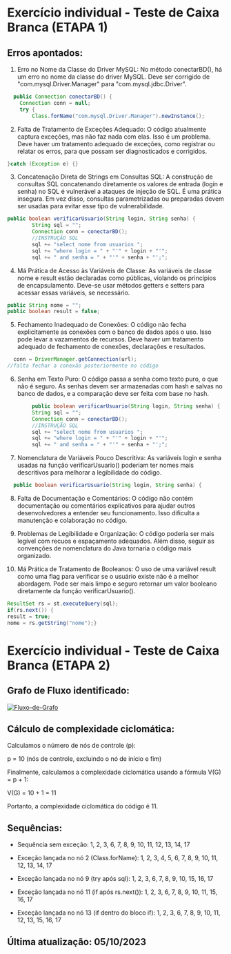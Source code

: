 # Exercício individual - Teste de Caixa Branca (ETAPA 1)

## Erros apontados:

1) Erro no Nome da Classe do Driver MySQL:
No método conectarBD(), há um erro no nome da classe do driver MySQL. Deve ser corrigido de "com.mysql.Driver.Manager" para "com.mysql.jdbc.Driver".
```java
  public Connection conectarBD() {
	Connection conn = null;
	try {
		Class.forName("com.mysql.Driver.Manager").newInstance();
```

2) Falta de Tratamento de Exceções Adequado:
O código atualmente captura exceções, mas não faz nada com elas. Isso é um problema. Deve haver um tratamento adequado de exceções, como registrar ou relatar os erros, para que possam ser diagnosticados e corrigidos.
```java
}catch (Exception e) {}
```

3) Concatenação Direta de Strings em Consultas SQL:
A construção de consultas SQL concatenando diretamente os valores de entrada (login e senha) no SQL é vulnerável a ataques de injeção de SQL. É uma prática insegura. Em vez disso, consultas parametrizadas ou preparadas devem ser usadas para evitar esse tipo de vulnerabilidade.
```java
public boolean verificarUsuario(String login, String senha) {
		String sql = "";
		Connection conn = conectarBD();
		//INSTRUÇÃO SQL
		sql += "select nome from usuarios ";
		sql += "where login = " + "'" + login + "'";
		sql += " and senha = " + "'" + senha + "';";
```

4) Má Prática de Acesso às Variáveis de Classe:
As variáveis de classe nome e result estão declaradas como públicas, violando os princípios de encapsulamento. Deve-se usar métodos getters e setters para acessar essas variáveis, se necessário.
```java
public String nome = "";
public boolean result = false;
```

5) Fechamento Inadequado de Conexões:
O código não fecha explicitamente as conexões com o banco de dados após o uso. Isso pode levar a vazamentos de recursos. Deve haver um tratamento adequado de fechamento de conexões, declarações e resultados.
```java
  conn = DriverManager.getConnection(url);
//falta fechar a conexão posteriormente no código
```

6) Senha em Texto Puro:
O código passa a senha como texto puro, o que não é seguro. As senhas devem ser armazenadas com hash e salvas no banco de dados, e a comparação deve ser feita com base no hash.
```java
        public boolean verificarUsuario(String login, String senha) {
		String sql = "";
		Connection conn = conectarBD();
		//INSTRUÇÃO SQL
		sql += "select nome from usuarios ";
		sql += "where login = " + "'" + login + "'";
		sql += " and senha = " + "'" + senha + "';";
```

7) Nomenclatura de Variáveis Pouco Descritiva:
As variáveis login e senha usadas na função verificarUsuario() poderiam ter nomes mais descritivos para melhorar a legibilidade do código.
```java
  public boolean verificarUsuario(String login, String senha) {
```

8) Falta de Documentação e Comentários:
O código não contém documentação ou comentários explicativos para ajudar outros desenvolvedores a entender seu funcionamento. Isso dificulta a manutenção e colaboração no código.

9) Problemas de Legibilidade e Organização:
O código poderia ser mais legível com recuos e espaçamento adequados. Além disso, seguir as convenções de nomenclatura do Java tornaria o código mais organizado.

10) Má Prática de Tratamento de Booleanos:
O uso de uma variável result como uma flag para verificar se o usuário existe não é a melhor abordagem. Pode ser mais limpo e seguro retornar um valor booleano diretamente da função verificarUsuario().
```java
ResultSet rs = st.executeQuery(sql);
if(rs.next()) {
result = true;
nome = rs.getString("nome");}
```
# Exercício individual - Teste de Caixa Branca (ETAPA 2)

## Grafo de Fluxo identificado:
<a href="https://ibb.co/phVbGMj"><img src="https://i.ibb.co/9ZKcz1H/Fluxo-de-Grafo.png" alt="Fluxo-de-Grafo" border="0"></a>

## Cálculo de complexidade ciclomática:

Calculamos o número de nós de controle (p):

p = 10 (nós de controle, excluindo o nó de início e fim)

Finalmente, calculamos a complexidade ciclomática usando a fórmula V(G) = p + 1:

V(G) = 10 + 1 = 11

Portanto, a complexidade ciclomática do código é 11.

## Sequências:

- Sequência sem exceção:
1, 2, 3, 6, 7, 8, 9, 10, 11, 12, 13, 14, 17

- Exceção lançada no nó 2 (Class.forName):
1, 2, 3, 4, 5, 6, 7, 8, 9, 10, 11, 12, 13, 14, 17

- Exceção lançada no nó 9 (try após sql):
1, 2, 3, 6, 7, 8, 9, 10, 15, 16, 17

- Exceção lançada no nó 11 (if após rs.next()):
1, 2, 3, 6, 7, 8, 9, 10, 11, 15, 16, 17

- Exceção lançada no nó 13 (if dentro do bloco if):
1, 2, 3, 6, 7, 8, 9, 10, 11, 12, 13, 15, 16, 17

## Última atualização: 05/10/2023
